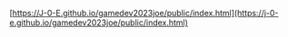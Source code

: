 [https://J-0-E.github.io/gamedev2023joe/public/index.html](https://j-0-e.github.io/gamedev2023joe/public/index.html)

